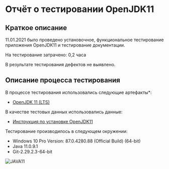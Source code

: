 # Отчёт о тестировании OpenJDK11

## Краткое описание

11.01.2021 было проведено установочное, функциональное тестирование приложения OpenJDK11 и тестирование документации.

На тестирование затрачено: 0,2 часа

В результате тестирования дефектов не выявлено.

## Описание процесса тестирования

В процессе тестирования использовались следующие артефакты*:
* [OpenJDK 11 (LTS)](https://github.com/AdoptOpenJDK/openjdk11-binaries/releases/download/jdk-11.0.9.1%2B1/OpenJDK11U-jdk_x64_windows_hotspot_11.0.9.1_1.msi)


В качестве тестовых данных использовались данные:
* [Инструкция по установке OpenJDK11](https://github.com/netology-code/javaqa-homeworks/blob/master/intro/openjdk11-manual.md)


Тестирование производилось в следующем окружении:
* Windows 10 Pro Version: 87.0.4280.88 (Official Build) (64-bit)
* Java 11.0.9.1
* Git-2.29.2.3-64-bit

![JAVA11](https://user-images.githubusercontent.com/76531306/104233548-1f62db80-5463-11eb-8477-0c6e66c43188.jpg)
